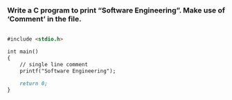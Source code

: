 ### Write a C program to print “Software Engineering”. Make use of ‘Comment’ in the file.


```markdown

#include <stdio.h>

int main()
{
    // single line comment
    printf("Software Engineering");

    return 0;
}

```
